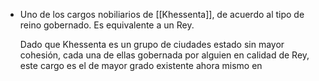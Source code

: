 - Uno de los cargos nobiliarios de [[Khessenta]], de acuerdo al tipo de reino gobernado. Es equivalente a un Rey.
  
  Dado que Khessenta es un grupo de ciudades estado sin mayor cohesión, cada una de ellas gobernada por alguien en calidad de Rey, este cargo es el de mayor grado existente ahora mismo en